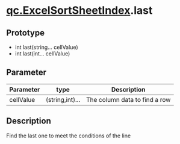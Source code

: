 # [qc.ExcelSortSheetIndex](ExcelSortSheetIndex.md).last

## Prototype
* int last(string... cellValue)
* int last(int... cellValue)

## Parameter
| Parameter | type | Description |
| ------------- | ------------- | -------------|
| cellValue | (string,int)... | The column data to find a row |

## Description
Find the last one to meet the conditions of the line

